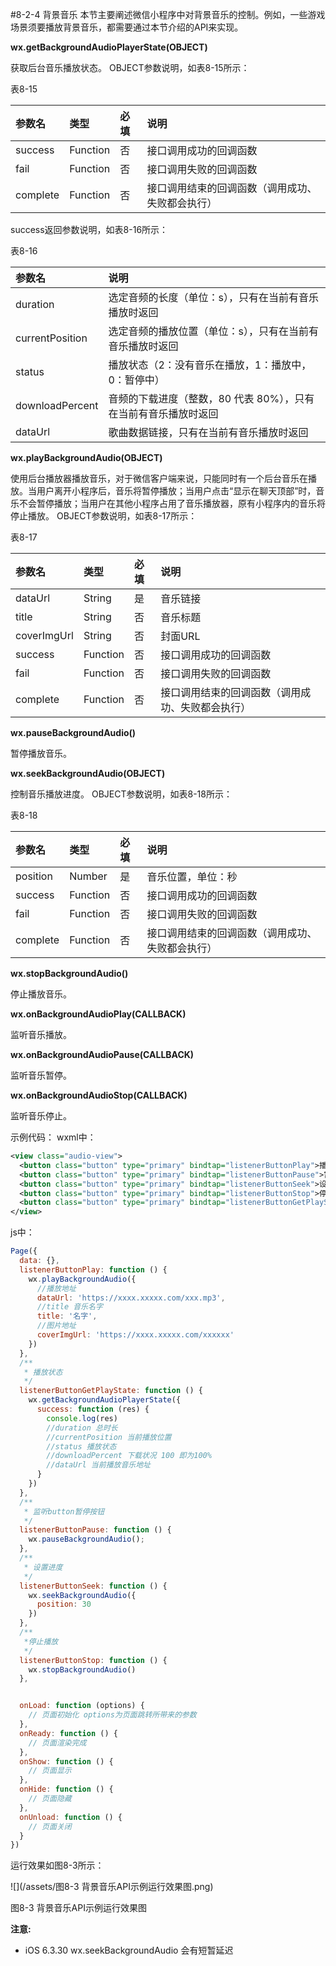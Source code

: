 #8-2-4 背景音乐
本节主要阐述微信小程序中对背景音乐的控制。例如，一些游戏场景须要播放背景音乐，都需要通过本节介绍的API来实现。

**wx.getBackgroundAudioPlayerState(OBJECT)**

获取后台音乐播放状态。
OBJECT参数说明，如表8-15所示：

表8-15

| 参数名 | 类型 | 必填 | 说明 |
| :--- | :--- | :--- | :--- |
| success | Function | 否 | 接口调用成功的回调函数 |
| fail | Function | 否 | 接口调用失败的回调函数 |
| complete | Function | 否 | 接口调用结束的回调函数（调用成功、失败都会执行）|

success返回参数说明，如表8-16所示：

表8-16

| 参数名 | 说明 |
| :--- | :--- |
| duration | 选定音频的长度（单位：s），只有在当前有音乐播放时返回 |
| currentPosition | 选定音频的播放位置（单位：s），只有在当前有音乐播放时返回 |
| status | 播放状态（2：没有音乐在播放，1：播放中，0：暂停中） |
| downloadPercent | 音频的下载进度（整数，80 代表 80%），只有在当前有音乐播放时返回 |
| dataUrl | 歌曲数据链接，只有在当前有音乐播放时返回 |

**wx.playBackgroundAudio(OBJECT)**

使用后台播放器播放音乐，对于微信客户端来说，只能同时有一个后台音乐在播放。当用户离开小程序后，音乐将暂停播放；当用户点击“显示在聊天顶部”时，音乐不会暂停播放；当用户在其他小程序占用了音乐播放器，原有小程序内的音乐将停止播放。
OBJECT参数说明，如表8-17所示：

表8-17

| 参数名 | 类型 | 必填 | 说明 |
| :--- | :--- | :--- | :--- |
| dataUrl | String | 是 | 音乐链接 |
| title | String | 否 | 音乐标题 |
| coverImgUrl | String | 否 | 封面URL |
| success | Function | 否 | 接口调用成功的回调函数 |
| fail | Function | 否 | 接口调用失败的回调函数 |
| complete | Function | 否 | 接口调用结束的回调函数（调用成功、失败都会执行）|


**wx.pauseBackgroundAudio()**

暂停播放音乐。

**wx.seekBackgroundAudio(OBJECT)**

控制音乐播放进度。
OBJECT参数说明，如表8-18所示：

表8-18

| 参数名 | 类型 | 必填 | 说明 |
| :--- | :--- | :--- | :--- |
| position | Number | 是 | 音乐位置，单位：秒 |
| success | Function | 否 | 接口调用成功的回调函数 |
| fail | Function | 否 | 接口调用失败的回调函数 |
| complete | Function | 否 | 接口调用结束的回调函数（调用成功、失败都会执行）|

**wx.stopBackgroundAudio()**

停止播放音乐。

**wx.onBackgroundAudioPlay(CALLBACK)**

监听音乐播放。

**wx.onBackgroundAudioPause(CALLBACK)**

监听音乐暂停。

**wx.onBackgroundAudioStop(CALLBACK)**

监听音乐停止。



示例代码：
wxml中：
```xml
<view class="audio-view">
  <button class="button" type="primary" bindtap="listenerButtonPlay">播放</button>
  <button class="button" type="primary" bindtap="listenerButtonPause">暂停</button>
  <button class="button" type="primary" bindtap="listenerButtonSeek">设置播放进度</button>
  <button class="button" type="primary" bindtap="listenerButtonStop">停止播放</button>
  <button class="button" type="primary" bindtap="listenerButtonGetPlayState">获取播放状态</button>
</view>
```

js中：
```js
Page({
  data: {},
  listenerButtonPlay: function () {
    wx.playBackgroundAudio({
      //播放地址
      dataUrl: 'https://xxxx.xxxxx.com/xxx.mp3',
      //title 音乐名字
      title: '名字',
      //图片地址
      coverImgUrl: 'https://xxxx.xxxxx.com/xxxxxx'
    })
  },
  /**
   * 播放状态
   */
  listenerButtonGetPlayState: function () {
    wx.getBackgroundAudioPlayerState({
      success: function (res) {
        console.log(res)
        //duration 总时长
        //currentPosition 当前播放位置
        //status 播放状态
        //downloadPercent 下载状况 100 即为100%
        //dataUrl 当前播放音乐地址
      }
    })
  },
  /**
   * 监听button暂停按钮
   */
  listenerButtonPause: function () {
    wx.pauseBackgroundAudio();
  },
  /**
   * 设置进度
   */
  listenerButtonSeek: function () {
    wx.seekBackgroundAudio({
      position: 30
    })
  },
  /**
   *停止播放 
   */
  listenerButtonStop: function () {
    wx.stopBackgroundAudio()
  },


  onLoad: function (options) {
    // 页面初始化 options为页面跳转所带来的参数
  },
  onReady: function () {
    // 页面渲染完成
  },
  onShow: function () {
    // 页面显示
  },
  onHide: function () {
    // 页面隐藏
  },
  onUnload: function () {
    // 页面关闭
  }
})
```
运行效果如图8-3所示：

![](/assets/图8-3 背景音乐API示例运行效果图.png)

图8-3 背景音乐API示例运行效果图

**注意:**

* iOS 6.3.30 wx.seekBackgroundAudio 会有短暂延迟

